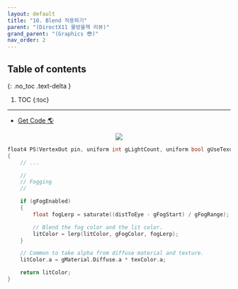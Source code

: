 ```yaml
---
layout: default
title: "10. Blend 적용하기"
parent: "(DirectX11 물방울책 리뷰)"
grand_parent: "(Graphics 😎)"
nav_order: 2
---
```


## Table of contents
{: .no_toc .text-delta }

1. TOC
{:toc}

---

* [Get Code 🌎](https://github.com/Arthur880708/DirectX11-3d-tutorials/tree/11)

<p align="center">
  <img src="https://taehyungs-programming-blog.github.io/blog/assets/images/graphics/bb/bb-10-1.png"/>
</p>

```cpp
float4 PS(VertexOut pin, uniform int gLightCount, uniform bool gUseTexure, uniform bool gAlphaClip, uniform bool gFogEnabled) : SV_Target
{
    // ...

    //
    // Fogging
    //

    if (gFogEnabled)
    {
        float fogLerp = saturate((distToEye - gFogStart) / gFogRange);

        // Blend the fog color and the lit color.
        litColor = lerp(litColor, gFogColor, fogLerp);
    }

    // Common to take alpha from diffuse material and texture.
    litColor.a = gMaterial.Diffuse.a * texColor.a;

    return litColor;
}
```
